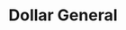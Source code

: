 ---
title: "Dollar General"
url: /hampton/dollar-general-west-mercury-boulevard/
shop: Kramladen
---